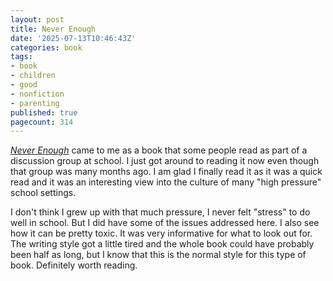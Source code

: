 ```yaml
---
layout: post
title: Never Enough
date: '2025-07-13T10:46:43Z'
categories: book
tags:
- book
- children
- good
- nonfiction
- parenting
published: true
pagecount: 314
---
```


[*Never Enough*][book-amaz] came to me as a book that some people read as part of a discussion group
at school. I just got around to reading it now even though that group was many months ago. I am glad
I finally read it as it was a quick read and it was an interesting view into the culture of many
"high pressure" school settings.

I don't think I grew up with that much pressure, I never felt "stress" to do well in school. But I
did have some of the issues addressed here. I also see how it can be pretty toxic. It was very
informative for what to look out for. The writing style got a little tired and the whole book could
have probably been half as long, but I know that this is the normal style for this type of book.
Definitely worth reading.

[book-amaz]:      https://www.amazon.com/Never-Enough-Achievement-Culture-Toxic-ebook/dp/B0BN5742KY/
